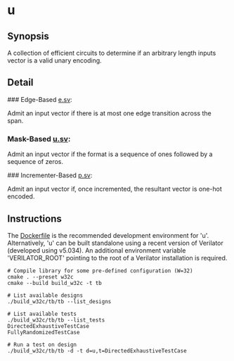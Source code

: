 # u

## Synopsis

A collection of efficient circuits to determine if an arbitrary length inputs vector is a valid unary encoding.

## Detail

### Edge-Based [e.sv](./rtl/e/e.sv):

Admit an input vector if there is at most one edge transition across the span.

### Mask-Based [u.sv](./rtl/u/u.sv):

Admit an input vector if the format is a sequence of ones followed by a sequence of zeros. 

### Incrementer-Based [p.sv](./rtl/p/p.sv):

Admit an input vector if, once incremented, the resultant vector is one-hot encoded.

## Instructions

The [Dockerfile](./.devcontainer/Dockerfile) is the recommended development environment for 'u'. Alternatively, 'u' can be built standalone using a recent version of Verilator (developed using v5.034). An additional environment variable 'VERILATOR_ROOT' pointing to the root of a Verilator installation is required. 

```shell
# Compile library for some pre-defined configuration (W=32)
cmake . --preset w32c
cmake --build build_w32c -t tb

# List available designs
./build_w32c/tb/tb --list_designs

# List available tests
./build_w32c/tb/tb --list_tests
DirectedExhaustiveTestCase
FullyRandomizedTestCase

# Run a test on design
./build_w32c/tb/tb -d -t d=u,t=DirectedExhaustiveTestCase
```

